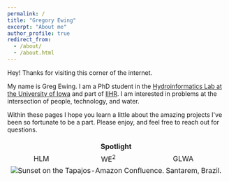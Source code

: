 ```yaml
---
permalink: /
title: "Gregory Ewing"
excerpt: "About me"
author_profile: true
redirect_from: 
  - /about/
  - /about.html
---
```


Hey!
Thanks for visiting this corner of the internet.

My name is Greg Ewing.
I am a PhD student in the [Hydroinformatics Lab at the University of Iowa](https://hydroinformatics.uiowa.edu/#) and part of [IIHR](https://www.iihr.uiowa.edu/).
I am interested in problems at the intersection of people, technology, and water.

Within these pages I hope you learn a little about the amazing projects I've been so fortunate to be a part.
Please enjoy, and feel free to reach out for questions.

<table style="text-align: center;">
	<th style="text-align: center; border: hidden;" colspan="3">Spotlight</th>
	<tr>
		<td style="border: hidden;">HLM</td>
		<td style="border: hidden;">WE<sup>2</sup></td>
		<td style="border: hidden;">GLWA</td>
	</tr>
	<tr>
		<td style="border: hidden;" colspan="3">
			<img src="https://gregjewi.github.io/images/PANO_Santarem.jpg" alt="Sunset on the Tapajos-Amazon Confluence. Santarem, Brazil.">
		</td>
	</tr>
</table>